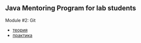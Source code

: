 ## Java Mentoring Program for lab students  
Module #2: Git 
- [теория](https://github.com/andrew-savich/course/blob/master/module02-git/git_theory_questions.md)
- [практика](https://github.com/andrew-savich/course/blob/master/module02-git/git_qustions-answers.txt)
